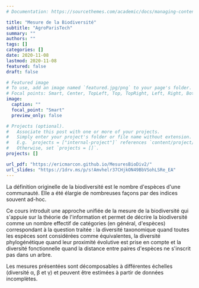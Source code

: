 ```yaml
---
# Documentation: https://sourcethemes.com/academic/docs/managing-content/

title: "Mesure de la Biodiversité"
subtitle: "AgroParisTech"
summary: ""
authors: ""
tags: []
categories: []
date: 2020-11-08
lastmod: 2020-11-08
featured: false
draft: false

# Featured image
# To use, add an image named `featured.jpg/png` to your page's folder.
# Focal points: Smart, Center, TopLeft, Top, TopRight, Left, Right, BottomLeft, Bottom, BottomRight.
image:
  caption: ""
  focal_point: "Smart"
  preview_only: false

# Projects (optional).
#   Associate this post with one or more of your projects.
#   Simply enter your project's folder or file name without extension.
#   E.g. `projects = ["internal-project"]` references `content/project/deep-learning/index.md`.
#   Otherwise, set `projects = []`.
projects: []

url_pdf: "https://ericmarcon.github.io/MesuresBioDiv2/"
url_slides: "https://1drv.ms/p/s!Amvhelr37CHjkON49BbVSohLSRe_EA"
---
```


La définition originelle de la biodiversité est le nombre d'espèces d'une communauté. Elle a été élargie de nombreuses façons par des indices souvent ad-hoc. 

Ce cours introduit une approche unifiée de la mesure de la biodiversité qui s'appuie sur la théorie de l'information et permet de décrire la biodiversité comme un nombre effectif de catégories (en général, d'espèces) correspondant à la question traitée : la diversité taxonomique quand toutes les espèces sont considérées comme équivalentes, la diversité phylogénétique quand leur proximité évolutive est prise en compte et la diversité fonctionnelle quand la distance entre paires d'espèces ne s'inscrit pas dans un arbre. 

Les mesures présentées sont décomposables à différentes échelles (diversité α, β et γ) et peuvent être estimées à partir de données incomplètes.
